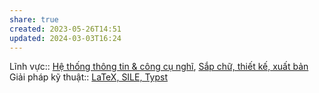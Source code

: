 ```yaml
---
share: true
created: 2023-05-26T14:51
updated: 2024-03-03T16:24
---
```

Lĩnh vực:: [Hệ thống thông tin & công cụ nghĩ](../L%C4%A9nh%20v%E1%BB%B1c/H%E1%BB%87%20th%E1%BB%91ng%20th%C3%B4ng%20tin%20&%20c%C3%B4ng%20c%E1%BB%A5%20ngh%C4%A9.md), [Sắp chữ, thiết kế, xuất bản](../L%C4%A9nh%20v%E1%BB%B1c/S%E1%BA%AFp%20ch%E1%BB%AF,%20thi%E1%BA%BFt%20k%E1%BA%BF,%20xu%E1%BA%A5t%20b%E1%BA%A3n.md)
Giải pháp kỹ thuật:: [LaTeX, SILE, Typst](../Gi%E1%BA%A3i%20ph%C3%A1p%20k%E1%BB%B9%20thu%E1%BA%ADt/LaTeX,%20SILE,%20Typst.md)